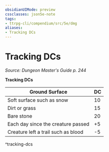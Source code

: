 ```yaml
---
obsidianUIMode: preview
cssclasses: json5e-note
tags:
- ttrpg-cli/compendium/src/5e/dmg
aliases:
- Tracking DCs
---
```

# Tracking DCs
*Source: Dungeon Master's Guide p. 244* 

**Tracking DCs**

| Ground Surface | DC |
|----------------|----|
| Soft surface such as snow | 10 |
| Dirt or grass | 15 |
| Bare stone | 20 |
| Each day since the creature passed | +5 |
| Creature left a trail such as blood | -5 |
^tracking-dcs